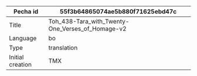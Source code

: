 |Pecha id | 55f3b64865074ae5b880f71625ebd47c
| --- | --- 
|Title | Toh_438-Tara_with_Twenty-One_Verses_of_Homage-v2 
|Language | bo
|Type | translation
|Initial creation | TMX